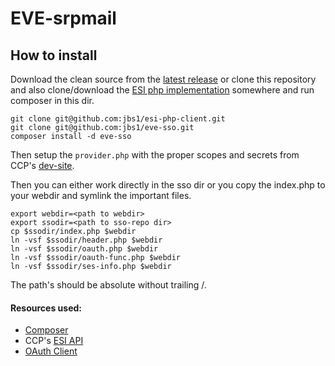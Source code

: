 
# EVE-srpmail

## How to install

Download the clean source from the [latest release](https://github.com/jbs1/eve-sso/releases) or clone this repository and also clone/download the [ESI php implementation](https://github.com/jbs1/esi-php-client) somewhere and run composer in this dir.
```shell
git clone git@github.com:jbs1/esi-php-client.git
git clone git@github.com:jbs1/eve-sso.git
composer install -d eve-sso
```

Then setup the `provider.php` with the proper scopes and secrets from CCP's [dev-site](https://developers.eveonline.com/applications).

Then you can either work directly in the sso dir or you copy the index.php to your webdir and symlink the important files.
```shell
export webdir=<path to webdir>
export ssodir=<path to sso-repo dir>
cp $ssodir/index.php $webdir
ln -vsf $ssodir/header.php $webdir
ln -vsf $ssodir/oauth.php $webdir
ln -vsf $ssodir/oauth-func.php $webdir
ln -vsf $ssodir/ses-info.php $webdir
```
The path's should be absolute without trailing /.  




#### Resources used:
* [Composer](https://getcomposer.org/download/)
* CCP's [ESI API](https://esi.tech.ccp.is/latest/)
* [OAuth Client](https://github.com/thephpleague/oauth2-client)
